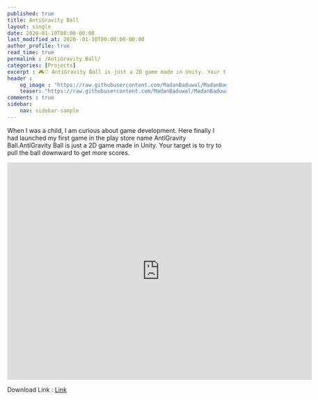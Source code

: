 ```yaml
---
published: true
title: AntiGravity Ball
layout: single
date: 2020-01-10T00:00-00:00
last_modified_at: 2020--01-10T00:00:00-00:00
author_profile: true
read_time: true
permalink : /AntiGravity Ball/
categories: [Projects]
excerpt : 🎮⚾ AntiGravity Ball is just a 2D game made in Unity. Your target is to try to pull the ball downward to get more scores.
header :
    og_image : "https://raw.githubusercontent.com/MadanBaduwal/MadanBaduwal.github.io/main/images/3.AntiGravity%20Ball.jpg"
    teaser: "https://raw.githubusercontent.com/MadanBaduwal/MadanBaduwal.github.io/main/images/3.AntiGravity%20Ball.jpg"
comments : true
sidebar:
    nav: sidebar-sample
---
```


When I was a child, I am curious about game development.
Here finally I had launched my first game in the play store name AntiGravity Ball.AntiGravity Ball is just a 2D game made in Unity. Your target is to try to pull the ball downward to get more scores.

<iframe width="700" height="500" src="https://www.youtube.com/embed/Bo6NMnqotOA" frameborder="0" allow="accelerometer; autoplay; encrypted-media; gyroscope; picture-in-picture" allowfullscreen></iframe>

<br>

Download Link : [Link](https://apkpure.com/antigravity-ball/com.madan.madan)

